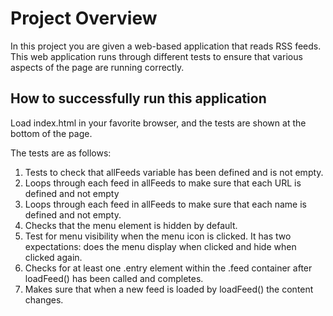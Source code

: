 # Project Overview

In this project you are given a web-based application that reads RSS feeds. This web application runs through different tests to ensure that various aspects of the page are running correctly.

## How to successfully run this application

Load index.html in your favorite browser, and the tests are shown at the bottom of the page.

The tests are as follows:
	
1. Tests to check that allFeeds variable has been defined and is not empty.
2. Loops through each feed in allFeeds to make sure that each URL is defined and not empty
3. Loops through each feed in allFeeds to make sure that each name is defined and not empty.
4. Checks that the menu element is hidden by default.
5. Test for menu visibility when the menu icon is clicked. It has two expectations: does the menu display when clicked and hide when clicked again.
6. Checks for at least one .entry element within the .feed container after loadFeed() has been called and completes.
7. Makes sure that when a new feed is loaded by loadFeed() the content changes.
